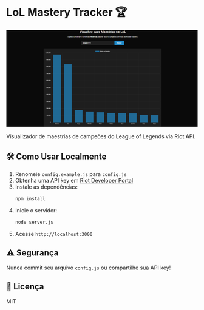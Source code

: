 # LoL Mastery Tracker 🏆

![Preview da aplicação](./assets/preview.png)

Visualizador de maestrias de campeões do League of Legends via Riot API.

## 🛠️ Como Usar Localmente

1. Renomeie `config.example.js` para `config.js`
2. Obtenha uma API key em [Riot Developer Portal](https://developer.riotgames.com/)
3. Instale as dependências:
   ```bash
   npm install
   ```
4. Inicie o servidor:
   ```bash
   node server.js
   ```
5. Acesse `http://localhost:3000`

## ⚠️ Segurança
Nunca commit seu arquivo `config.js` ou compartilhe sua API key!

## 📝 Licença
MIT
